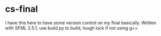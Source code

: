 # cs-final

I have this here to have some version control on my final basically. Written with SFML 2.5.1, use build.py to build, tough luck if not using g++
